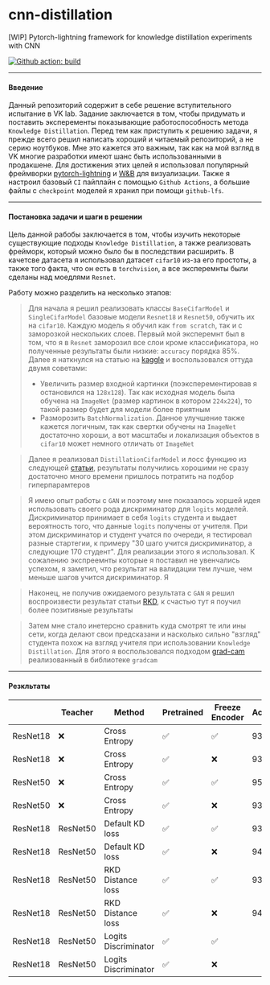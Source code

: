 # cnn-distillation
[WIP] Pytorch-lightning framework for knowledge distillation experiments with CNN

[![Github action: build](https://github.com/maximzubkov/cnn-distillation/workflows/Build/badge.svg)](https://github.com/maximzubkov/cnn-distillation/actions?query=workflow%3ABuild)

-------
#### Введение

Данный репозиторий содержит в себе решение вступительного испытание в VK lab.
Задание заключается в том, чтобы придумать и поставить эксперементы показывающие 
работоспособность метода `Knowledge Distillation`. Перед тем как приступить к 
решению задачи, я прежде всего решил написать хороший и читаемый репозиторий, а не 
серию ноутбуков. Мне это кажется это важным, так как на мой взгляд в VK многие 
разработки имеют шанс быть использованными в продакшене. Для достижения этих целей я
использовал популярный фреймворки [pytorch-lightning](https://pytorch-lightning.readthedocs.io/en/l…) 
и [W&B](https://wandb.ai) для визуализации. Также я настроил базовый `CI` пайплайн 
с помощью `Github Actions`, а большие файлы с `checkpoint` моделей
я хранил при помощи `github-lfs`. 

-------
#### Постановка задачи и шаги в решении

Цель данной рабобы заключается в том, чтобы изучить некоторые существующие подходы 
`Knowledge Distillation`, а также реализовать фрейморк, который можно 
было бы в последствии расширить. В качетсве датасета я использовал датасет `cifar10` 
из-за его простоты,  а также того факта, что он есть в `torchvision`, а все эксперемнты
были сделаны над моедлями `Resnet`.

Работу можно разделить на несколько этапов:
> Для начала я решил реализовать классы `BaseCifarModel` и `SingleCifarModel` 
> базовые модели `Resnet18` и `Resnet50`, обучить их на `cifar10`. 
> Каждую модель я обучил как `from scratch`, так и c заморозкой нескольких слоев. 
> Первый мой эксперемнт был в том, что я в `Resnet` заморозил все слои кроме классификатора, 
> но полученные результаты были низкие: `accuracy` порядка 85%. Далее я наткнулся на 
> статью на [kaggle](https://www.kaggle.com/nkaenzig/cnn-transfer-learning-secrets) и 
> воспользовался оттуда двумя советами:
> * Увеличить размер входной картинки (поэксперементировав я остановился на `128x128`). Так как исходная модель была обучена на
> `ImageNet` (размер картинок в котором `224x224`), то такой размер будет для модели более приятным
> * Разморозить `BatchNormalization`. Данное улучшение также кажется логичным, так как свертки обучены на `ImageNet`
> достаточно хороши, а вот масштабы и локализация объектов в `cifar10` может немного отличать от `ImageNet`

> Далее я реализовал `DistillationCifarModel` и лосс функцию из следующей 
> [статьи](http://cs230.stanford.edu/files_winter_2018/projects/6940224.pdf), 
> результаты получились хорошими не сразу достаточно много времени пришлось 
> потратить на подбор гиперпарамтеров

> Я имею опыт работы с `GAN` и поэтому мне показалось хоршей идея использовать
> своего рода дискриминатор для `logits` моделей. Дискриминатор принимает в себя 
> `logits` студента и выдает вероятность того, что данные `logits` получены от 
> учителя. При этом дискриминатор и студент учатся по очереди, я тестировал разные 
> стартегии, к примеру "30 шаго учится дискриминатор,
> а следующие 170 студент". Для реализации этого я использовал. К сожалению
> экспреемнты которые я поставил не увенчались успехом, я заметил, что результат на 
> валидации тем лучше, чем меньше шагов учится дискриминатор. Я 

> Наконец, не получив ожидаемого результата с `GAN` я решил воспроизвести результат
> статьи [RKD](https://arxiv.org/pdf/1904.05068.pdf), к счастью тут я поучил более 
> позитивные результаты

> Затем мне стало инетерсно сравнить куда смотрят те или ины сети, когда делают свои 
> предсказани и насколько сильно "взгляд" студента похож на взгляд учителя при 
> использовании `Knowledge Distillation`. Для этого я воспользовался подходом 
> [grad-cam](https://arxiv.org/abs/1610.02391) реализованный в библиотеке `gradcam`

-------
#### Резкльтаты 

|          | Teacher  | Method                | Pretrained | Freeze Encoder | Accuracy |
|----------|----------|-----------------------|------------|----------------|----------|
| ResNet18 | ❌        | Cross Entropy        |     ✅     |       ✅       |  93.07   |
| ResNet18 | ❌        | Cross Entropy        |     ✅     |       ❌       |  93.65   |
| ResNet50 | ❌        | Cross Entropy        |     ✅     |       ✅       |  95.71   |
| ResNet50 | ❌        | Cross Entropy        |     ✅     |       ❌       |  93.83   |
| ResNet18 | ResNet50  | Default KD loss      |     ✅     |       ✅       |  93.29   |
| ResNet18 | ResNet50  | Default KD loss      |     ✅     |       ❌       |  94.26   |
| ResNet18 | ResNet50  | RKD Distance loss    |     ✅     |       ✅       |  93.24   |
| ResNet18 | ResNet50  | RKD Distance loss    |     ✅     |       ❌       |  94.42   |
| ResNet18 | ResNet50  | Logits Discriminator |     ✅     |       ✅       |     |
| ResNet18 | ResNet50  | Logits Discriminator |     ✅     |       ❌       |     |

#### 